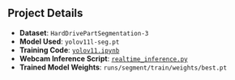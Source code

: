 ## Project Details

- **Dataset**: `HardDrivePartSegmentation-3`
- **Model Used**: `yolov11l-seg.pt`
- **Training Code**: [`yolov11.ipynb`](./yolov11.ipynb)
- **Webcam Inference Script**: [`realtime_inference.py`](./realtime_inference.py)
- **Trained Model Weights**: `runs/segment/train/weights/best.pt`
